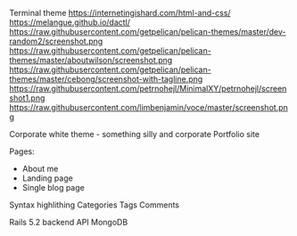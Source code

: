 Terminal theme
https://internetingishard.com/html-and-css/
https://melangue.github.io/dactl/
https://raw.githubusercontent.com/getpelican/pelican-themes/master/dev-random2/screenshot.png
https://raw.githubusercontent.com/getpelican/pelican-themes/master/aboutwilson/screenshot.png
https://raw.githubusercontent.com/getpelican/pelican-themes/master/cebong/screenshot-with-tagline.png
https://raw.githubusercontent.com/petrnohejl/MinimalXY/petrnohejl/screenshot1.png
https://raw.githubusercontent.com/limbenjamin/voce/master/screenshot.png

Corporate white theme - something silly and corporate
Portfolio site

Pages:
  - About me
  - Landing page
  - Single blog page

Syntax highlithing
Categories
Tags
Comments

Rails 5.2 backend API
MongoDB
